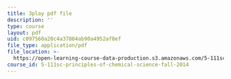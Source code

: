 ```yaml
---
title: 3play pdf file
description: ''
type: course
layout: pdf
uid: c097560a20c4a37804ab90a4952af8ef
file_type: application/pdf
file_location: >-
  https://open-learning-course-data-production.s3.amazonaws.com/5-111sc-principles-of-chemical-science-fall-2014/c097560a20c4a37804ab90a4952af8ef_S5UKjrfJiL8.pdf
course_id: 5-111sc-principles-of-chemical-science-fall-2014
---
```


